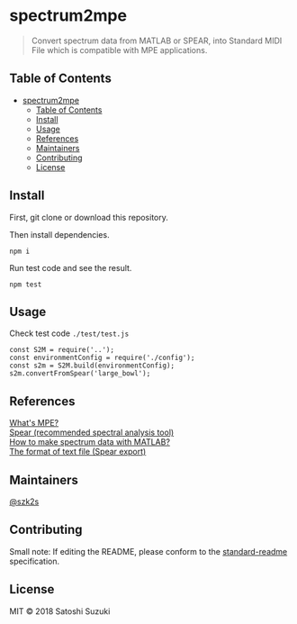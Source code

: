 # spectrum2mpe


> Convert spectrum data from MATLAB or SPEAR, into Standard MIDI File which is compatible with MPE applications.

## Table of Contents

- [spectrum2mpe](#spectrum2mpe)
  - [Table of Contents](#table-of-contents)
  - [Install](#install)
  - [Usage](#usage)
  - [References](#references)
  - [Maintainers](#maintainers)
  - [Contributing](#contributing)
  - [License](#license)

## Install
First, git clone or download this repository.   

Then install dependencies.
```
npm i
```
Run test code and see the result.
```
npm test
```

## Usage
Check test code `./test/test.js`

```
const S2M = require('..');
const environmentConfig = require('./config');
const s2m = S2M.build(environmentConfig);
s2m.convertFromSpear('large_bowl');
```

## References
[What's MPE?](http://mpe.js.org/ "mpe.js")  
[Spear (recommended spectral analysis tool)](http://www.klingbeil.com/spear/ "Spear")  
[How to make spectrum data with MATLAB?](https://github.com/szk2s/Spectral-Analysis "Spectral-Analysis")  
[The format of text file (Spear export)](https://sites.google.com/view/hintjam-frontier-of-music/%E3%83%9B%E3%83%BC%E3%83%A0 "Hint-Jam")  


## Maintainers

[@szk2s](https://github.com/szk2s)

## Contributing



Small note: If editing the README, please conform to the [standard-readme](https://github.com/RichardLitt/standard-readme) specification.

## License

MIT © 2018 Satoshi Suzuki
